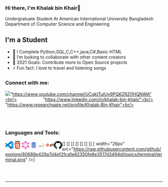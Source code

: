 ### Hi there, I'm Khalak bin Khair👋
   Undergratuate Student At American International University Bangladesh<br/>
   Department of Computer Science and Engineering 

## I'm a Student


- 🌱 I Complete Python,SQL,C,C++,java,C#,Basic HTML
- 👯 I’m looking to collaborate with other content creators
- 🥅 2021 Goals: Contribute more to Open Source projects
- ⚡ Fun fact: I love to travel and listening songs 

### Connect with me:

<img src="https://play-lh.googleusercontent.com/vA4tG0v4aasE7oIvRIvTkOYTwom07DfqHdUPr6k7jmrDwy_qA_SonqZkw6KX0OXKAdk" width="80px"/>"https://www.youtube.com/channel/UCqkITuIUv9PQ6ZRZl1HQNWA"<br/>
<img scr="https://1000logos.net/wp-content/uploads/2017/03/Linkedin-Logo.png" width="80px"/>"https://www.linkedin.com/in/khalak-bin-khair/"<br/>
"https://www.researchgate.net/profile/Khalak-Bin-Khair"<br/>



<br/>
<br/>

### Languages and Tools:

[<img align="left" alt="Visual Studio Code" width="26px" src="https://raw.githubusercontent.com/github/explore/80688e429a7d4ef2fca1e82350fe8e3517d3494d/topics/visual-studio-code/visual-studio-code.png" />]
[<img align="left" alt="HTML5" width="26px" src="https://raw.githubusercontent.com/github/explore/80688e429a7d4ef2fca1e82350fe8e3517d3494d/topics/html/html.png" />]
[<img align="left" alt="GraphQL" width="26px" src="https://raw.githubusercontent.com/github/explore/80688e429a7d4ef2fca1e82350fe8e3517d3494d/topics/graphql/graphql.png" />]
[<img align="left" alt="SQL" width="26px" src="https://raw.githubusercontent.com/github/explore/80688e429a7d4ef2fca1e82350fe8e3517d3494d/topics/sql/sql.png" />]
[<img align="left" alt="MySQL" width="26px" src="https://raw.githubusercontent.com/github/explore/80688e429a7d4ef2fca1e82350fe8e3517d3494d/topics/mysql/mysql.png" />]
[<img align="left" alt="Git" width="26px" src="https://raw.githubusercontent.com/github/explore/80688e429a7d4ef2fca1e82350fe8e3517d3494d/topics/git/git.png" />]
[<img align="left" alt="GitHub" width="26px" src="https://raw.githubusercontent.com/github/explore/78df643247d429f6cc873026c0622819ad797942/topics/github/github.png" />]
[ width="26px" src="https://raw.githubusercontent.com/github/explore/80688e429a7d4ef2fca1e82350fe8e3517d3494d/topics/terminal/terminal.png" />]

<br />
<br />

---


